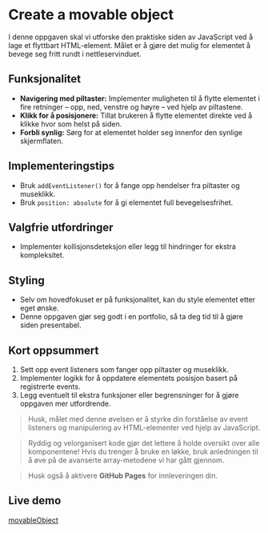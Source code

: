 # Create a movable object

I denne oppgaven skal vi utforske den praktiske siden av JavaScript ved å lage et flyttbart HTML-element. Målet er å gjøre det mulig for elementet å bevege seg fritt rundt i nettleservinduet.  

## Funksjonalitet

- **Navigering med piltaster:** Implementer muligheten til å flytte elementet i fire retninger – opp, ned, venstre og høyre – ved hjelp av piltastene.  
- **Klikk for å posisjonere:** Tillat brukeren å flytte elementet direkte ved å klikke hvor som helst på siden.  
- **Forbli synlig:** Sørg for at elementet holder seg innenfor den synlige skjermflaten.  

## Implementeringstips

- Bruk `addEventListener()` for å fange opp hendelser fra piltaster og museklikk.  
- Bruk `position: absolute` for å gi elementet full bevegelsesfrihet.  

## Valgfrie utfordringer

- Implementer kollisjonsdeteksjon eller legg til hindringer for ekstra kompleksitet.  

## Styling

- Selv om hovedfokuset er på funksjonalitet, kan du style elementet etter eget ønske.  
- Denne oppgaven gjør seg godt i en portfolio, så ta deg tid til å gjøre siden presentabel.  

## Kort oppsummert

1. Sett opp event listeners som fanger opp piltaster og museklikk.  
2. Implementer logikk for å oppdatere elementets posisjon basert på registrerte events.  
3. Legg eventuelt til ekstra funksjoner eller begrensninger for å gjøre oppgaven mer utfordrende.  

> Husk, målet med denne øvelsen er å styrke din forståelse av event listeners og manipulering av HTML-elementer ved hjelp av JavaScript.  

> Ryddig og velorganisert kode gjør det lettere å holde oversikt over alle komponentene! Hvis du trenger å bruke en løkke, bruk anledningen til å øve på de avanserte array-metodene vi har gått gjennom.  

> Husk også å aktivere **GitHub Pages** for innleveringen din.

## Live demo
[movableObject](https://vildesv.github.io/movableObject/)
